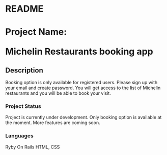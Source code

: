 # README

<h1> Project Name:

Michelin Restaurants booking app</h1>

<h2>Description</h2>
Booking option is only available for registered users.
Please sign up with your email and create password. You will get access to the list of Michelin restaurants and you will be able to book your visit.


<h3>Project Status</h3>
Project is currently under development. Only booking option is available at the moment. More features are coming soon.

<h3>Languages</h3>
Ryby On Rails
HTML, CSS
